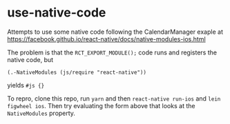 # use-native-code

Attempts to use some native code following the CalendarManager exaple at https://facebook.github.io/react-native/docs/native-modules-ios.html

The problem is that the `RCT_EXPORT_MODULE();` code runs and registers the native code, but 

```
(.-NativeModules (js/require "react-native"))
```

yields `#js {}`

To repro, clone this repo, run `yarn` and then `react-native run-ios` and `lein figwheel ios`. Then try evaluating the form above that looks at the `NativeModules` property.
